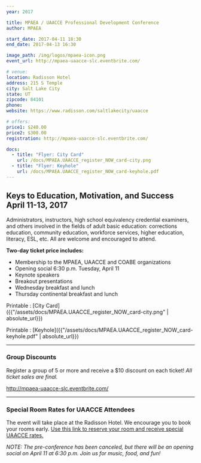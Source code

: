 ```yaml
---
year: 2017

title: MPAEA / UAACCE Professional Development Conference
author: MPAEA

start_date: 2017-04-11 18:30
end_date: 2017-04-13 16:30

image_path: /img/logos/mpaea-icon.png
event_url: http://mpaea-uaacce-slc.eventbrite.com/

# venue:
location: Radisson Hotel
address: 215 S Temple
city: Salt Lake City
state: UT
zipcode: 84101
phone:
website: https://www.radisson.com/saltlakecity/uaacce

# offers:
price1: $240.00
price2: $300.00
registration: http://mpaea-uaacce-slc.eventbrite.com/

docs:
  - title: "Flyer: City Card"
    url: /docs/MPAEA.UAACCE_register_NOW_card-city.png
  - title: "Flyer: Keyhole"
    url: /docs/MPAEA.UAACCE_register_NOW_card-keyhole.pdf
---
```

## Keys to Education, Motivation, and Success <br/> April 11-13, 2017

Administrators, instructors, high school equivalency credential examiners, and others involved in the fields of adult basic education: corrections education, community education, workforce services, higher education, literacy, ESL, etc. All are welcome and encouraged to attend.

**Two-day ticket price includes:**

  * Membership to the MPAEA, UAACCE and COABE organizations
  * Opening social 6:30 p.m. Tuesday, April 11
  * Keynote speakers
  * Breakout presentations
  * Wednesday breakfast and lunch
  * Thursday continental breakfast and lunch

Printable
: [City Card]({{"/assets/docs/MPAEA.UAACCE_register_NOW_card-city.png" | absolute_url}})

Printable
: [Keyhole]({{"/assets/docs/MPAEA.UAACCE_register_NOW_card-keyhole.pdf" | absolute_url}})

---
### Group Discounts

Register a group of 5 or more and receive a $10 discount on each ticket!
_All ticket sales are final._

<http://mpaea-uaacce-slc.eventbrite.com/>

---
### Special Room Rates for UAACCE Attendees

The event will take place at the Radisson Hotel. We encourage you to book your rooms early. [Use this link to reserve your room and receive special UAACCE rates.](https://www.radisson.com/saltlakecity/uaacce)

_NOTE: The pre-conference has been canceled, but there will be an opening social on April 11 at 6:30 p.m. Join us for music, food, and fun!_
